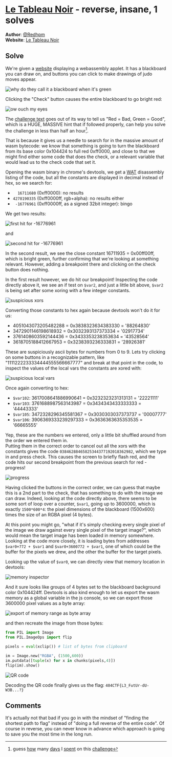 [Le Tableau Noir](challenge_files/README.md) - reverse, insane, 1 solves
===

**Author**: [@Redhpm](https://redhpm.re)    
**Website**: [Le Tableau Noir](https://narthorn.com/ctf/404CTF-2024/challenge_files/Rétro-Ingénierie/Le%20Tableau%20Noir/website/Le%20Tableau%20Noir.html)

## Solve

We're given a [website](https://narthorn.com/ctf/404CTF-2024/challenge_files/Rétro-Ingénierie/Le%20Tableau%20Noir/website/Le%20Tableau%20Noir.html) displaying a webassembly applet. It has a blackboard you can draw on, and buttons you can click to make drawings of judo moves appear.

![why do they call it a blackboard when it's green](tableau.png)

Clicking the "Check" button causes the entire blackboard to go bright red:

![ow ouch my eyes](tableau_red.png)

The [challenge text](challenge_files/README.md) goes out of its way to tell us "Red = Bad, Green = Good", which is a HUGE, MASSIVE hint that if followed properly, can help you solve the challenge in less than half an hour[^1].

That is because it gives us a needle to search for in the massive amount of wasm bytecode: we know that something is going to turn the blackboard from its base color 0x104424 to full red 0xff0000, and close to that we might find either some code that does the check, or a relevant variable that would lead us to the check code that set it.

Opening the wasm binary in chrome's devtools, we get a [WAT](https://developer.mozilla.org/en-US/docs/WebAssembly/Understanding_the_text_format) disassembly listing of the code, but all the constants are displayed in decimal instead of hex, so we search for:

- `  16711680` (0xff0000): no results
- `4278190335` (0xff0000ff, rgb+alpha): no results either
- ` -16776961` (0xff0000ff, as a signed 32bit integer): bingo

We get two results: 

![first hit for -16776961](red_1.png)

and

![second hit for -16776961](red_2.png)

In the second result, we see the close constant 16711935 = 0x00ff00ff, which is bright green, further confirming that we're looking at something relevant. However, adding a breakpoint there and clicking on the check button does nothing.

In the first result however, we do hit our breakpoint! Inspecting the code directly above it, we see an if test on `$var2`, and just a little bit above, `$var2` is being set after some xoring with a few integer constants.

![suspicious xors](xors.png)

Converting those constants to hex again because devtools won't do it for us:

 - 4051043073205482288 = 0x3838323634383330 = '88264830'
 - 3472901146198618932 = 0x3032393137373334 = '02917734'
 - 3761408603592144436 = 0x3433353238353634 = '43528564'
 - 3618705188412667953 = 0x3238393236333831 = '28926381'

These are suspiciously ascii bytes for numbers from 0 to 9. Lets try clicking on some buttons in a recognizable pattern, like "1111222233334444555566667777" and break at that point in the code, to inspect the values of the local vars the constants are xored with:

![suspicious local vars](vars.png)

Once again converting to hex:

 - `$var102`: 3617008641886990641 = 0x3232323231313131 = '22221111'
 - `$var103`: 3761688987563143987 = 0x3434343433333333 = '44443333'
 - `$var105`: 3472328296345581367 = 0x3030303037373737 = '00007777'
 - `$var106`: 3906369333239297333 = 0x3636363635353535 = '66665555'

Yep, these are the numbers we entered, only a little bit shuffled around from the order we entered them in.   
Putting them in the correct order to cancel out all the xors with the constants gives the code `03846288465825344377192018362982`, which we type in and press check. This causes the screen to briefly flash red, and the code hits our second breakpoint from the previous search for red - progress!

![progress](image_check.png)

Having clicked the buttons in the correct order, we can guess that maybe this is a 2nd part to the check, that has something to do with the image we can draw. Indeed, looking at the code directly above, there seems to be some sort of loop over a counter, `$var1`, going up to 3600000, which is exactly `1500*600*4`: the pixel dimensions of the blackboard (1500x600) times the size of an RGBA pixel (4 bytes).

At this point you might go, "what if it's simply checking every single pixel of the image we draw against every single pixel of the target image?", which would mean the target image has been loaded in memory somewhere. Looking at the code more closely, it is loading bytes from addresses `$var0+772 + $var1` and `$var0+3600772 + $var1`, one of which could be the buffer for the pixels we drew, and the other the buffer for the target pixels.

Looking up the value of `$var0`, we can directly view that memory location in devtools:

![memory inspector](memory.png)

And it sure looks like groups of 4 bytes set to the blackboard background color 0x104424ff. Devtools is also kind enough to let us export the wasm memory as a global variable in the js console, so we can export those 3600000 pixel values as a byte array:

![export of memory range as byte array](devtools_bytes.png)

and then recreate the image from those bytes:

```python
from PIL import Image
from PIL.ImageOps import flip

pixels = eval(xclip()) # list of bytes from clipboard

im = Image.new("RGBA", (1500,600))
im.putdata([tuple(x) for x in chunks(pixels,4)])
flip(im).show()
```

![QR code](qr.png)

Decoding the QR code finally gives us the flag: `404CTF{L3_FutUr-dU-W3B...?}`

## Comments

It's actually not that bad if you go in with the mindset of "finding the shortest path to flag" instead of "doing a full reverse of the entire code". Of course in reverse, you can never know in advance which approach is going to save you the most time in the long run.

[^1]: guess [how](/Narthorn/ctf/tree/master/2024-04-20_404CTF-2024/07.%20reverse/Le%20Tableau%20Noir/~extra_callgraph.png) many [days](/Narthorn/ctf/tree/master/2024-04-20_404CTF-2024/07.%20reverse/Le%20Tableau%20Noir/~extra_callgraph_better.png) I [spent](/Narthorn/ctf/tree/master/2024-04-20_404CTF-2024/07.%20reverse/Le%20Tableau%20Noir/~extra_going_insane.gif) on this [challenge](/Narthorn/ctf/tree/master/2024-04-20_404CTF-2024/07.%20reverse/Le%20Tableau%20Noir/~extra_howaboutthat.png)